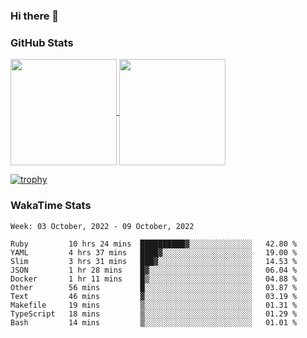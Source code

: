 ### Hi there 👋

### GitHub Stats

<a href="https://github.com/anuraghazra/github-readme-stats">
  <img align="center" height="170px" src="https://github-readme-stats.vercel.app/api/top-langs/?username=tksfjt1024&layout=compact&count_private=true&show_icons=true&show_icons=true&theme=graywhite" />
</a>
<a href="https://github.com/anuraghazra/github-readme-stats">
  <img align="center" height="170px" src="https://github-readme-stats.vercel.app/api?username=tksfjt1024&count_private=true&show_icons=true&show_icons=true&theme=graywhite" />
</a>

[![trophy](https://github-profile-trophy.vercel.app/?username=tksfjt1024)](https://github.com/ryo-ma/github-profile-trophy)

### WakaTime Stats

<!--START_SECTION:waka-->
```text
Week: 03 October, 2022 - 09 October, 2022

Ruby         10 hrs 24 mins  ██████████▓░░░░░░░░░░░░░░   42.80 % 
YAML         4 hrs 37 mins   ████▓░░░░░░░░░░░░░░░░░░░░   19.00 % 
Slim         3 hrs 31 mins   ███▓░░░░░░░░░░░░░░░░░░░░░   14.53 % 
JSON         1 hr 28 mins    █▓░░░░░░░░░░░░░░░░░░░░░░░   06.04 % 
Docker       1 hr 11 mins    █▒░░░░░░░░░░░░░░░░░░░░░░░   04.88 % 
Other        56 mins         █░░░░░░░░░░░░░░░░░░░░░░░░   03.87 % 
Text         46 mins         ▓░░░░░░░░░░░░░░░░░░░░░░░░   03.19 % 
Makefile     19 mins         ▒░░░░░░░░░░░░░░░░░░░░░░░░   01.31 % 
TypeScript   18 mins         ▒░░░░░░░░░░░░░░░░░░░░░░░░   01.29 % 
Bash         14 mins         ▒░░░░░░░░░░░░░░░░░░░░░░░░   01.01 % 
```
<!--END_SECTION:waka-->
